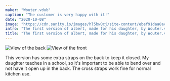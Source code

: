 ```yaml
---
maker: "Wouter.vdub"
caption: "The customer is very happy with it!"
date: "2020-10-08"
image: "https://cdn.sanity.io/images/hl5bw8cj/site-content/ebef91daa8acf992f814415e610a655a03278186-1200x1600.jpg"
intro: "The first version of albert, made for his daughter, by Wouter.vdub [No traducido]"
title: "The first version of albert, made for his daughter, by Wouter.vdub [No traducido]"
---
```


![View of the back ](https://posts.freesewing.org/uploads/albert_by_wouter_albert_back_846f1b89ac.jpg "View of the back ")
![View of the front](https://posts.freesewing.org/uploads/albert_by_wouter_albert_side_8505eb3b84.jpg "View of the front")

This version has some extra straps on the back to keep it closed. My daughter teaches in a school, so it's important to be able to bend over and not have it open up in the back. The cross straps work fine for normal kitchen use.
